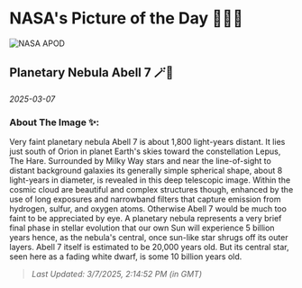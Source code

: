 
# NASA's Picture of the Day 🧑‍🚀💫

  ![NASA APOD](https://apod.nasa.gov/apod/image/2503/Abell7_VChander4096.jpg)
  
  ## Planetary Nebula Abell 7 🪄🌌
  
  _2025-03-07_
  
  ### About The Image ✨: 
  
  Very faint planetary nebula Abell 7 is about 1,800 light-years distant. It lies just south of Orion in planet Earth's skies toward the constellation Lepus, The Hare. Surrounded by Milky Way stars and near the line-of-sight to distant background galaxies its generally simple spherical shape, about 8 light-years in diameter, is revealed in this deep telescopic image. Within the cosmic cloud are beautiful and complex structures though, enhanced by the use of long exposures and narrowband filters that capture emission from hydrogen, sulfur, and oxygen atoms. Otherwise Abell 7 would be much too faint to be appreciated by eye. A planetary nebula represents a very brief final phase in stellar evolution that our own Sun will experience 5 billion years hence, as the nebula's central, once sun-like star shrugs off its outer layers. Abell 7 itself is estimated to be 20,000 years old. But its central star, seen here as a fading white dwarf, is some 10 billion years old.
  
  
  
  > _Last Updated: 3/7/2025, 2:14:52 PM (in GMT)_
  